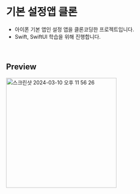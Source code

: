 # 기본 설정앱 클론
- 아이폰 기본 앱인 설정 앱을 클론코딩한 프로젝트입니다.
- Swift, SwiftUI 학습을 위해 진행합니다.

<br>

## Preview
<img width="300" alt="스크린샷 2024-03-10 오후 11 56 26" src="https://github.com/jangjia01234/SettingApp/assets/71865277/311e6652-0a88-48b5-a976-ffe8cf282616">
